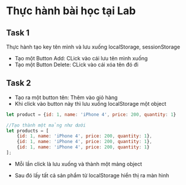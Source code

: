 # Thực hành bài học tại Lab


## Task 1

Thực hành tạo key tên mình và lưu xuống localStorage, sessionStorage
- Tạo một Button Add: CLick vào cái lưu tên mình xuống
- Tạo một Button Delete: CLick vào cái xóa tên đó đi

## Task 2

- Tạo ra một button tên: Thêm vào giỏ hàng
- Khi click vào button này thì lưu xuống localStorage một object

```js
let product = {id: 1, name: 'iPhone 4', price: 200, quantity: 1}

//Tạo thành một mảng như dưới
let products = [
    {id: 1, name: 'iPhone 4', price: 200, quantity: 1},
    {id: 1, name: 'iPhone 4', price: 200, quantity: 1},
    {id: 1, name: 'iPhone 4', price: 200, quantity: 1}
];
```

- Mỗi lần click là lưu xuống và thành một mảng object

- Sau đó lấy tất cả sản phẩm từ localStorage hiển thị ra màn hình

